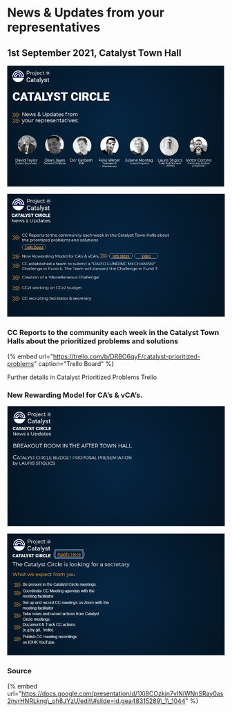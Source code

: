 # News & Updates from your representatives

## 1st September 2021, Catalyst Town Hall

![](../.gitbook/assets/2021-09-01-6-.png)

![](../.gitbook/assets/2021-09-01-7-.png)

### CC Reports to the community each week in the Catalyst Town Halls about the prioritized problems and solutions

{% embed url="https://trello.com/b/DRBO6qyF/catalyst-prioritized-problems" caption="Trello Board" %}

Further details in Catalyst Prioritized Problems Trello

### New Rewarding Model for CA’s & vCA’s.



![](../.gitbook/assets/2021-09-01-8-.png)

![](../.gitbook/assets/2021-09-01-5-.png)

### Source

{% embed url="https://docs.google.com/presentation/d/1Xi8COzkjn7vINiWNnSRay0as2nyrHNRLkng\_oh8JYzU/edit\#slide=id.gea48315289\_1\_1044" %}



